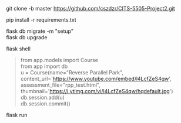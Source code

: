 git clone -b master https://github.com/cszdzr/CITS-5505-Project2.git <br>

pip install -r requirements.txt <br>

flask db migrate -m "setup" <br>
flask db upgrade <br>

flask shell <br>
>from app.models import Course <br>
>from app import db <br>
>u = Course(name="Reverse Parallel Park", content_url='https://www.youtube.com/embed/l4LcfZeS4qw', assessment_file="rpp_test.html", thumbnail='https://i.ytimg.com/vi/l4LcfZeS4qw/hqdefault.jpg')
>db.session.add(u) <br>
>db.session.commit() <br>

flask run <br>
